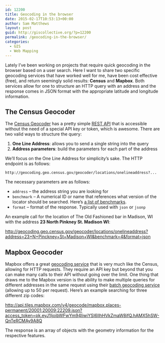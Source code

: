 ```yaml
---
id: 12200
title: Geocoding in the browser
date: 2015-02-17T10:53:13+00:00
author: Sam Matthews
layout: post
guid: http://giscollective.org/?p=12200
permalink: /geocoding-in-the-browser/
categories:
  - GIS
  - Web Mapping
---
```

Lately I&#8217;ve been working on projects that require quick geocoding in the browser based on a user search. Here I want to share two specific geocoding services that have worked well for me, have been cost effective (free), and return seemingly solid results: **Census** and **Mapbox**. Both services allow for one to structure an HTTP query with an address and the response comes in JSON format with the appropriate latitude and longitude information.

## The Census Geocoder

The [Census Geocoder](http://geocoding.geo.census.gov/geocoder/) has a pretty simple [REST API](http://geocoding.geo.census.gov/geocoder/Geocoding_Services_API.pdf) that is accessible without the need of a special API key or token, which is awesome. There are two valid ways to structure the query:

  1. **One Line Address**: allows you to send a single string into the query
  2. **Address parameters**: build the parameters for each part of the address

We&#8217;ll focus on the One Line Address for simplicity&#8217;s sake. The HTTP endpoint is as follows:

`http://geocoding.geo.census.gov/geocoder/locations/onelineaddress?...`

The necessary parameters are as follows:

  * `address` &#8211; the address string you are looking for
  * `benchmark` &#8211; A numerical ID or name that references what version of the locator should be searched. Here&#8217;s [a list of benchmarks](http://geocoding.geo.census.gov/geocoder/benchmarks). 
  * `format` &#8211; format of the response. Typically used with `json` or `jsonp`

An example call for the location of The Old Fashioned bar in Madison, WI with the address **23 North Pinkney St. Madison WI**:

<http://geocoding.geo.census.gov/geocoder/locations/onelineaddress?address=23+N+Pinckney+St+Madison+WI&benchmark=4&format=json>

## Mapbox Geocoder

Mapbox offers a great [geocoding service](https://www.mapbox.com/developers/api/geocoding/) that is very much like the Census, allowing for HTTP requests. They require an API key but beyond that you can make many calls to their API without going over the limit. One thing that draws me to the Mapbox version is the ability to make multiple queries for different addresses in the same request using their [batch geocoding service](https://www.mapbox.com/developers/api/geocoding/#batch) (allowing up to 50 per request). Here&#8217;s an example searching for three different zip codes:

<http://api.tiles.mapbox.com/v4/geocode/mapbox.places-permanent/20001;20009;22209.json?access_token=pk.eyJ1IjoibWFwYm94IiwiYSI6IlhHVkZmaW8ifQ.hAMX5hSW-QnTeRCMAy9A8Q>

The response is an array of objects with the geometry information for the respective features.